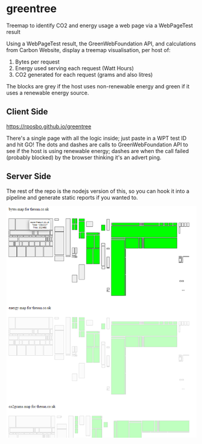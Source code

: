 # greentree
Treemap to identify CO2 and energy usage a web page via a WebPageTest result

Using a WebPageTest result, the GreenWebFoundation API, and calculations from Carbon Website, display a treemap visualisation, per host of:

1. Bytes per request
2. Energy used serving each request (Watt Hours)
3. CO2 generated for each request (grams and also litres)

The blocks are grey if the host uses non-renewable energy and green if it uses a renewable energy source.

## Client Side

https://rposbo.github.io/greentree

There's a single page with all the logic inside; just paste in a WPT test ID and hit GO! The dots and dashes are calls to GreenWebFoundation API to see if the host is using renewable energy; dashes are when the call failed (probably blocked) by the browser thinking it's an advert ping.

## Server Side

The rest of the repo is the nodejs version of this, so you can hook it into a pipeline and generate static reports if you wanted to.

![example greentree treemap for The Sun website](./screencap.PNG)
